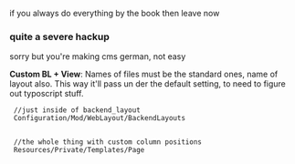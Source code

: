 if you always do everything by the book then leave now  
  
### quite a severe hackup 
  
sorry but you're making cms german, not easy  
  
  
**Custom BL + View**: Names of files must be the standard ones, name of layout also. 
This way it'll pass un der the default setting, to need to figure out typoscript stuff.
  
     //just inside of backend_layout
     Configuration/Mod/WebLayout/BackendLayouts
  
  
     //the whole thing with custom column positions
     Resources/Private/Templates/Page
    

